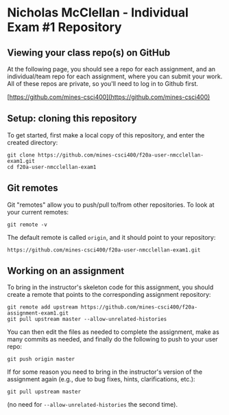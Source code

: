 # Nicholas McClellan - Individual Exam #1 Repository

## Viewing your class repo(s) on GitHub

At the following page, you should see a repo for each assignment, and
an individual/team repo for each assignment, where you can submit
your work. All of these repos are private, so you'll need
to log in to Github first.

[https://github.com/mines-csci400](https://github.com/mines-csci400)

## Setup: cloning this repository

To get started, first make a local copy of this repository, and
enter the created directory:
```
git clone https://github.com/mines-csci400/f20a-user-nmcclellan-exam1.git
cd f20a-user-nmcclellan-exam1
```

## Git remotes

Git "remotes" allow you to push/pull to/from other repositories.
To look at your current remotes:
```
git remote -v
```
The default remote is called `origin`, and it should point to your
repository:
```
https://github.com/mines-csci400/f20a-user-nmcclellan-exam1.git
```

## Working on an assignment

To bring in the instructor's skeleton code for this assignment,
you should create a remote that points to the
corresponding assignment repository:
```
git remote add upstream https://github.com/mines-csci400/f20a-assignment-exam1.git
git pull upstream master --allow-unrelated-histories
```
You can then edit the files as
needed to complete the assignment, make as many commits as needed, and
finally do the following to push to your user repo:
```
git push origin master
```
If for some reason you need to bring in the instructor's version of the
assignment again (e.g., due to bug fixes, hints, clarifications, etc.):
```
git pull upstream master
```
(no need for `--allow-unrelated-histories` the second time).
